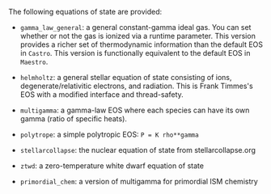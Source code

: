 The following equations of state are provided:

* `gamma_law_general`: a general constant-gamma ideal gas.  You can
  set whether or not the gas is ionized via a runtime parameter.
  This version provides a richer set of thermodynamic information than
  the default EOS in `Castro`.  This version is functionally equivalent
  to the default EOS in `Maestro`.
  
* `helmholtz`: a general stellar equation of state consisting of
  ions, degenerate/relativitic electrons, and radiation.  This is Frank
  Timmes's EOS with a modified interface and thread-safety.
  
* `multigamma`: a gamma-law EOS where each species can have its own
  gamma (ratio of specific heats).
  
* `polytrope`: a simple polytropic EOS: `P = K rho**gamma`

* `stellarcollapse`: the nuclear equation of state from
  stellarcollapse.org
  
* `ztwd`: a zero-temperature white dwarf equation of state

* `primordial_chem`: a version of multigamma for primordial ISM chemistry
